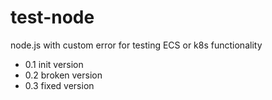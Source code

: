 # test-node
node.js with custom error for testing ECS or k8s functionality

- 0.1 init version
- 0.2 broken version
- 0.3 fixed version
